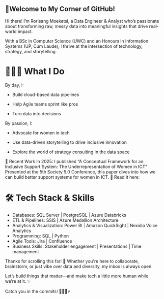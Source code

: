 ##  👋Welcome to My Corner of GitHub!

Hi there! I’m Rorisang Moeketsi, a Data Engineer & Analyst who’s passionate about transforming raw, messy data into meaningful insights that drive real-world impact.

With a BSc in Computer Science (UWC) and an Honours in Information Systems (UP, Cum Laude), I thrive at the intersection of technology, strategy, and storytelling.

# 👩🏽‍💻 What I Do
By day, I:

- Build cloud-based data pipelines

- Help Agile teams sprint like pros

- Turn data into decisions

By passion, I:

- Advocate for women in tech

- Use data-driven storytelling to drive inclusive innovation

- Explore the world of strategy consulting in the data space

📝 Recent Work In 2025:
I published “A Conceptual Framework for an Inclusive Support System: The Underrepresentation of Women in ICT”
Presented at the 5th Society 5.0 Conference, this paper dives into how we can build better support systems for women in ICT.
📖 Read it here: 

# 🛠️ Tech Stack & Skills
- Databases: SQL Server | PostgreSQL | Azure Databricks
- ETL & Pipelines: SSIS | Azure Medallion Architecture
- Analytics & Visualization: Power BI | Amazon QuickSight | Nexidia Voice Analytics
- Programming: SQL | Python
- Agile Tools: Jira | Confluence
- Business Skills: Stakeholder engagement | Presentations | Time management

Thanks for scrolling this far! 🚀
Whether you're here to collaborate, brainstorm, or just vibe over data and diversity, my inbox is always open.

Let’s build things that matter—and make tech a little more human while we’re at it. ✨

Catch you in the commits! 👩🏽‍💻⚡


